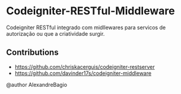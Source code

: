 # Codeigniter-RESTful-Middleware

Codeigniter RESTful integrado com midllewares para servicos de autorização ou que a criatividade surgir.

## Contributions
* https://github.com/chriskacerguis/codeigniter-restserver
* https://github.com/davinder17s/codeigniter-middleware

@author AlexandreBagio
